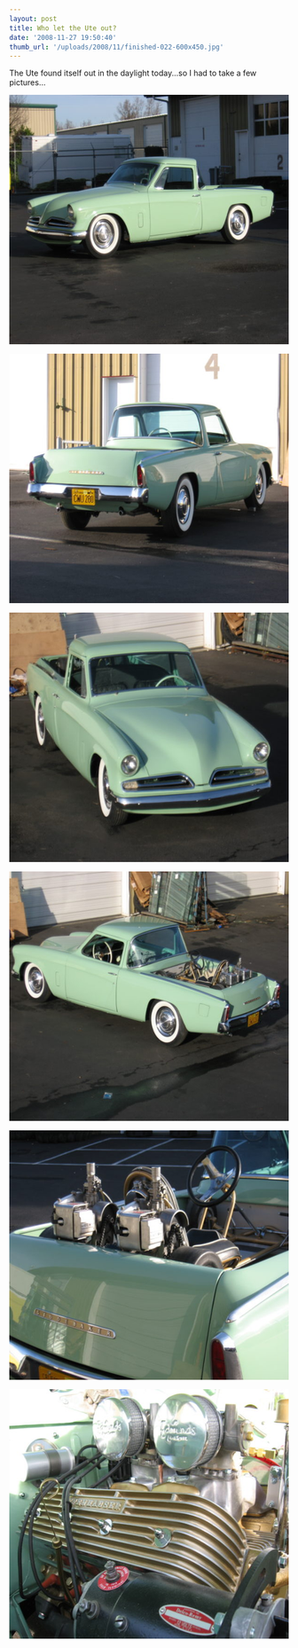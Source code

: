 ```yaml
---
layout: post
title: Who let the Ute out?
date: '2008-11-27 19:50:40'
thumb_url: '/uploads/2008/11/finished-022-600x450.jpg'
---
```

The Ute found itself out in the daylight today...so I had to take a few pictures...

<a href="/uploads/2008/11/finished-022.jpg"><img class="alignnone size-medium wp-image-378" src="/uploads/2008/11/finished-022-600x450.jpg" alt="" width="600" height="450" /></a>

<a href="/uploads/2008/11/finished-043.jpg"><img class="alignnone size-medium wp-image-379" src="/uploads/2008/11/finished-043-600x450.jpg" alt="" width="600" height="450" /></a>

<a href="/uploads/2008/11/finished-061.jpg"><img class="alignnone size-medium wp-image-380" src="/uploads/2008/11/finished-061-600x450.jpg" alt="" width="600" height="450" /></a>

<a href="/uploads/2008/11/finished-050.jpg"><img class="alignnone size-medium wp-image-381" src="/uploads/2008/11/finished-050-600x450.jpg" alt="" width="600" height="450" /></a>

<a href="/uploads/2008/11/finished-069.jpg"><img class="alignnone size-medium wp-image-382" src="/uploads/2008/11/finished-069-600x450.jpg" alt="" width="600" height="450" /></a>

<a href="/uploads/2008/11/finished-073.jpg"><img class="alignnone size-medium wp-image-383" src="/uploads/2008/11/finished-073-600x450.jpg" alt="" width="600" height="450" /></a>

